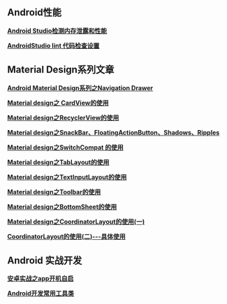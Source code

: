 ## Android性能  

[**Android Studio检测内存泄露和性能**](https://github.com/zilianliuxue/AndroidStudy/blob/master/Android%20Studio%E6%A3%80%E6%B5%8B%E5%86%85%E5%AD%98%E6%B3%84%E9%9C%B2%E5%92%8C%E6%80%A7%E8%83%BD.md)   

[**AndroidStudio lint 代码检查设置**](https://github.com/zilianliuxue/AndroidStudy/edit/master/AndroidStudio%20lint%20%E4%BB%A3%E7%A0%81%E6%A3%80%E6%9F%A5%E8%AE%BE%E7%BD%AE.md)

## Material Design系列文章

[**Android Material Design系列之Navigation Drawer**](https://github.com/zilianliuxue/AndroidStudy/blob/master/Android%20Material%20Design%E7%B3%BB%E5%88%97%E4%B9%8BNavigation%20Drawer.md)

[**Material design之 CardView的使用**](https://github.com/zilianliuxue/AndroidStudy/blob/master/Material%20design%E4%B9%8B%20CardView%E7%9A%84%E4%BD%BF%E7%94%A8.md)

[**Material design之RecyclerView的使用**](https://github.com/zilianliuxue/AndroidStudy/blob/master/Material%20design%E4%B9%8BRecyclerView%E7%9A%84%E4%BD%BF%E7%94%A8.md)

[**Material design之SnackBar、FloatingActionButton、Shadows、Ripples**](https://github.com/zilianliuxue/AndroidStudy/blob/master/Material%20design%E4%B9%8BSnackBar%E3%80%81FloatingActionButton%E3%80%81Shadows%E3%80%81Ripples.md)

[**Material design之SwitchCompat 的使用**](https://github.com/zilianliuxue/AndroidStudy/blob/master/Material%20design%E4%B9%8BSwitchCompat%20%E7%9A%84%E4%BD%BF%E7%94%A8.md)

[**Material design之TabLayout的使用**](https://github.com/zilianliuxue/AndroidStudy/blob/master/Material%20design%E4%B9%8BTabLayout%E7%9A%84%E4%BD%BF%E7%94%A8.md)

[**Material design之TextInputLayout的使用**](https://github.com/zilianliuxue/AndroidStudy/blob/master/Material%20design%E4%B9%8BTextInputLayout%E7%9A%84%E4%BD%BF%E7%94%A8.md)

[**Material design之Toolbar的使用**](https://github.com/zilianliuxue/AndroidStudy/blob/master/Material%20design%E4%B9%8BToolbar%E7%9A%84%E4%BD%BF%E7%94%A8.md)

[**Material design之BottomSheet的使用**](https://github.com/zilianliuxue/AndroidStudy/blob/master/Material%20design%E4%B9%8BBottomSheet%E7%9A%84%E4%BD%BF%E7%94%A8.md)

[**Material design之CoordinatorLayout的使用(一)**](https://github.com/zilianliuxue/AndroidStudy/blob/master/Material%20design%E4%B9%8BCoordinatorLayout%E7%9A%84%E4%BD%BF%E7%94%A8(%E4%B8%80).md)

[**CoordinatorLayout的使用(二)---具体使用**](https://github.com/zilianliuxue/AndroidStudy/blob/master/CoordinatorLayout%E7%9A%84%E4%BD%BF%E7%94%A8(%E4%BA%8C)---%E5%85%B7%E4%BD%93%E4%BD%BF%E7%94%A8.md)

##  Android 实战开发

[**安卓实战之app开机自启**](https://github.com/zilianliuxue/AndroidStudy/blob/master/%E5%AE%89%E5%8D%93%E5%AE%9E%E6%88%98%E4%B9%8Bapp%E5%BC%80%E6%9C%BA%E8%87%AA%E5%90%AF.md)

[**Android开发常用工具类**](https://github.com/zilianliuxue/AndroidStudy/blob/master/Android%E5%BC%80%E5%8F%91%E5%B8%B8%E7%94%A8%E5%B7%A5%E5%85%B7%E7%B1%BB.md)